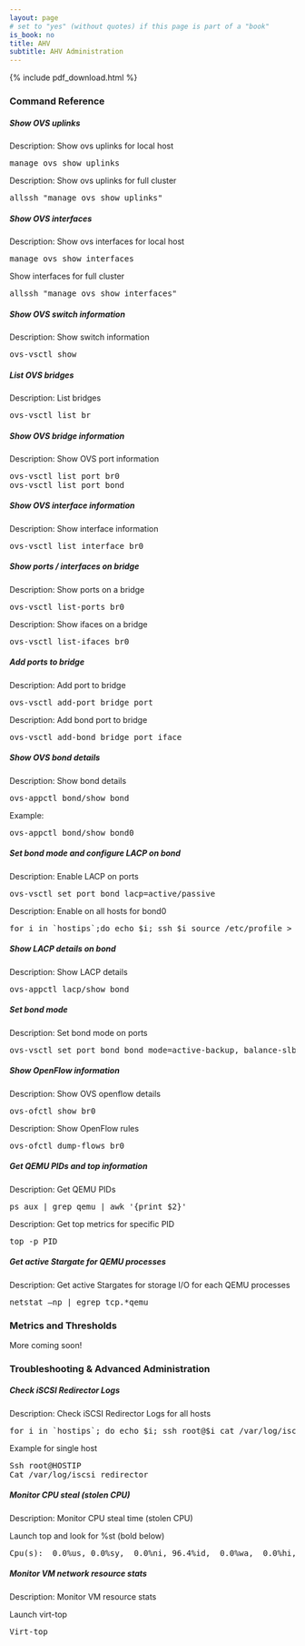 ```yaml
---
layout: page
# set to "yes" (without quotes) if this page is part of a "book"
is_book: no
title: AHV
subtitle: AHV Administration
---
```


{% include pdf_download.html %}

<!-- ### Important Pages

More coming soon! -->

### Command Reference

##### Show OVS uplinks

Description: Show ovs uplinks for local host

<pre>
manage_ovs show_uplinks
</pre>

Description: Show ovs uplinks for full cluster

<pre>
allssh "manage_ovs show_uplinks"
</pre>

##### Show OVS interfaces

Description: Show ovs interfaces for local host

<pre>
manage_ovs show_interfaces
</pre>

Show interfaces for full cluster

<pre>
allssh "manage_ovs show_interfaces"
</pre>

##### Show OVS switch information

Description: Show switch information

<pre>
ovs-vsctl show
</pre>

##### List OVS bridges

Description: List bridges

<pre>
ovs-vsctl list br
</pre>

##### Show OVS bridge information

Description: Show OVS port information

<pre>
ovs-vsctl list port br0
ovs-vsctl list port bond
</pre>

##### Show OVS interface information

Description: Show interface information

<pre>
ovs-vsctl list interface br0
</pre>

##### Show ports / interfaces on bridge

Description: Show ports on a bridge

<pre>
ovs-vsctl list-ports br0
</pre>

Description: Show ifaces on a bridge

<pre>
ovs-vsctl list-ifaces br0
</pre>

##### Add ports to bridge

Description: Add port to bridge

<pre>
ovs-vsctl add-port bridge port
</pre>

Description: Add bond port to bridge

<pre>
ovs-vsctl add-bond bridge port iface
</pre>

##### Show OVS bond details

Description: Show bond details

<pre>
ovs-appctl bond/show bond
</pre>

Example:

<pre>
ovs-appctl bond/show bond0
</pre>

##### Set bond mode and configure LACP on bond

Description: Enable LACP on ports

<pre>
ovs-vsctl set port bond lacp=active/passive
</pre>

Description: Enable on all hosts for bond0

<pre>
for i in `hostips`;do echo $i; ssh $i source /etc/profile > /dev/null 2>&1; ovs-vsctl set port bond0 lacp=active;done
</pre>

##### Show LACP details on bond

Description: Show LACP details

<pre>
ovs-appctl lacp/show bond
</pre>

##### Set bond mode

Description: Set bond mode on ports

<pre>
ovs-vsctl set port bond bond_mode=active-backup, balance-slb, balance-tcp
</pre>

##### Show OpenFlow information

Description: Show OVS openflow details

<pre>
ovs-ofctl show br0
</pre>

Description: Show OpenFlow rules

<pre>
ovs-ofctl dump-flows br0
</pre>

##### Get QEMU PIDs and top information

Description: Get QEMU PIDs

<pre>
ps aux | grep qemu | awk '{print $2}'
</pre>

Description: Get top metrics for specific PID

<pre>
top -p PID
</pre>

##### Get active Stargate for QEMU processes

Description: Get active Stargates for storage I/O for each QEMU processes

<pre>
netstat –np | egrep tcp.*qemu
</pre>

### Metrics and Thresholds

More coming soon!

### Troubleshooting & Advanced Administration

##### Check iSCSI Redirector Logs

Description: Check iSCSI Redirector Logs for all hosts

<pre>
for i in `hostips`; do echo $i; ssh root@$i cat /var/log/iscsi_redirector;done
</pre>

Example for single host

<pre>
Ssh root@HOSTIP
Cat /var/log/iscsi_redirector
</pre>

##### Monitor CPU steal (stolen CPU)

Description: Monitor CPU steal time (stolen CPU)

Launch top and look for %st (bold below)

<pre>
Cpu(s):  0.0%us, 0.0%sy,  0.0%ni, 96.4%id,  0.0%wa,  0.0%hi,  0.1%si,  **0.0%st**
</pre>

##### Monitor VM network resource stats

Description: Monitor VM resource stats

Launch virt-top

<pre>
Virt-top
</pre>
